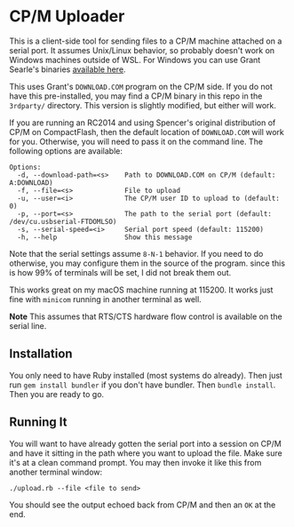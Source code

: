 CP/M Uploader
=============

This is a client-side tool for sending files to a CP/M machine attached on a
serial port. It assumes Unix/Linux behavior, so probably doesn't work on
Windows machines outside of WSL. For Windows you can use Grant Searle's
binaries [available here](http://searle.x10host.com/cpm/index.html#ROMFiles).

This uses Grant's `DOWNLOAD.COM` program on the CP/M side. If you do not have
this pre-installed, you may find a CP/M binary in this repo in the `3rdparty/`
directory. This version is slightly modified, but either will work.

If you are running an RC2014 and using Spencer's original distribution of CP/M
on CompactFlash, then the default location of `DOWNLOAD.COM` will work for you.
Otherwise, you will need to pass it on the command line. The following options
are available:

```
Options:
  -d, --download-path=<s>    Path to DOWNLOAD.COM on CP/M (default: A:DOWNLOAD)
  -f, --file=<s>             File to upload
  -u, --user=<i>             The CP/M user ID to upload to (default: 0)
  -p, --port=<s>             The path to the serial port (default: /dev/cu.usbserial-FTDOMLSO)
  -s, --serial-speed=<i>     Serial port speed (default: 115200)
  -h, --help                 Show this message
```

Note that the serial settings assume `8-N-1` behavior. If you need to do
otherwise, you may configure them in the source of the program. since this is
how 99% of terminals will be set, I did not break them out.

This works great on my macOS machine running at 115200. It works just fine with
`minicom` running in another terminal as well.

**Note** This assumes that RTS/CTS hardware flow control is available on the
serial line.

Installation
------------

You only need to have Ruby installed (most systems do already). Then just run
`gem install bundler` if you don't have bundler. Then `bundle install`. Then
you are ready to go.

Running It
----------

You will want to have already gotten the serial port into a session on CP/M and
have it sitting in the path where you want to upload the file. Make sure it's
at a clean command prompt. You may then invoke it like this from another
terminal window:

```
./upload.rb --file <file to send>
```

You should see the output echoed back from CP/M and then an `OK` at the end.
